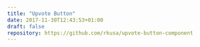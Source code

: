 ```yaml
---
title: "Upvote Button"
date: 2017-11-30T12:43:53+01:00
draft: false
repository: https://github.com/rkusa/upvote-button-component
---
```


